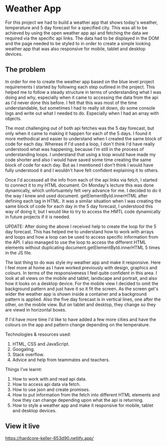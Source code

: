 # Weather App

For this project we had to build a weather app that shows today's weather, temperature and 5 day forecast for a specified city. This was all to be achieved by using the open weather app api and fetching the data we required via the specific api links. The data had to be displayed in the DOM and the page needed to be styled to in order to create a simple looking weather app that was also responsive for mobile, tablet and desktop devices.  

## The problem
In order for me to create the weather app based on the blue level project requirements I started by following each step outlined in the project.
This helped me to follow a steady structure in terms of understanding what I was doing and why, especially when it came to accessing the data from the api as I'd never done this before. 
I felt that this was most of the time understandable, but sometimes I had to really sit down, do some console logs and write out what I needed to do. Especially when I had an array with objects. 

The most challenging out of both api fetches was the 5 day forecast, but only when it came to making it happen for each of the 5 days. I found it more methodical and easier to understand when I created the same block of code for each day. Whereas if I'd used a loop, I don't think I'd have really understood what was happening, because I'm still in the process of understanding loops. I understand that using a loop would have made my code shorter and also I would have saved some time creating the same block of code for each day. But as I mentioned I don't think I would have fully understood it and I wouldn't have felt confident explaining it to others.  

Once I'd accessed all the info from each of the api links via fetch, I started to connect it to my HTML document. On Monday's lecture this was done dynamically, which unfortuantely felt very advance for me. I decided to do it the way I knew and used document. getElementById.innerHTML after defining each tag in HTML. It was a similar situation when I was creating the same block of code for each day in the 5 day forecast, I understood this way of doing it, but I would like to try to access the HMTL code dynamically in future projects if it is needed.

UPDATE: After doing the above I received help to create the loop for the 5 day forecast. This has helped me to understand how to work with arrays and loops and how a loop can be used to access specific information from the API. I also managed to use the loop to access the different HTML elements without duplicating document.getElementById.innerHTML 5 times in the JS file.

The last thing to do was style my weather app and make it responsive. Here I feel more at home as I have worked previously with design, graphics and colours. In terms of the responsiveness I feel quite confident in this area. I look at all views on the mobile and tablet, landscape and portrait, and also how it looks on a desktop device. For the mobile view I decided to omit the background pattern and just have it so it fit the screen. As the screen get's wider the weather app is shown inside a container and a background pattern is applied. Also the five day forecast is in vertical lines, one after the other, on the mobile view. But on tablet and desktop, they change so they are viewd in horizontal boxes. 

If I'd have more time I'd like to have added a few more cities and have the colours on the app and pattern change depending on the temperature. 

Technologies & resources used:
1. HTML, CSS and JavaScript.
2. Googaling.
3. Stack overflow.
5. Advice and help from teammates and teachers. 

Things I've learnt:
1. How to work with and read api data.
2. How to access api data via fetch.
3. How to use json and create promises.
4. How to put information from the fetch into different HTML elements and how they can change depending upon what the api is returning. 
5. How to style a weather app and make it responsive for mobile, tablet and desktop devices. 

## View it live

https://hardcore-keller-653d90.netlify.app/
